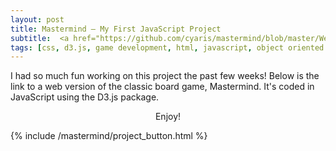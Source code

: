 ```yaml
---
layout: post
title: Mastermind – My First JavaScript Project
subtitle:  <a href="https://github.com/cyaris/mastermind/blob/master/Web%20Interface/_includes/mastermind/main.html" target="_blank">Project Repository</a>
tags: [css, d3.js, game development, html, javascript, object oriented programming, web development]
---
```


I had so much fun working on this project the past few weeks! Below is the link to a web version of the classic board game, Mastermind. It's coded in JavaScript using the D3.js package.<br><center>Enjoy!</center>

{% include /mastermind/project_button.html %}
